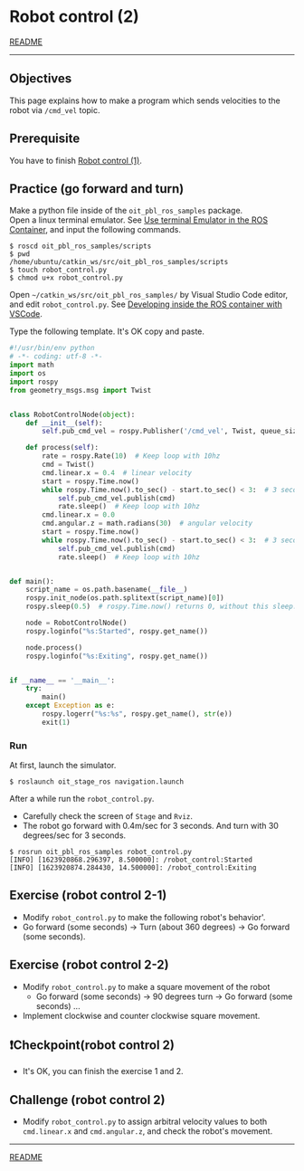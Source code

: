 # Robot control (2)

[README](../README.md)

---

## Objectives

This page explains how to make a program which sends velocities to the robot via `/cmd_vel` topic.

## Prerequisite

You have to finish [Robot control (1)](./robot_control_01.md).

## Practice (go forward and turn)

Make a python file inside of the `oit_pbl_ros_samples` package.  
Open a linux terminal emulator. See [Use terminal Emulator in the ROS Container](https://github.com/oit-ipbl/portal/blob/main/setup/dockerros.md#use-terminal-emulator-in-the-ros-container), and input the following commands.

```shell
$ roscd oit_pbl_ros_samples/scripts
$ pwd
/home/ubuntu/catkin_ws/src/oit_pbl_ros_samples/scripts
$ touch robot_control.py
$ chmod u+x robot_control.py
```

Open `~/catkin_ws/src/oit_pbl_ros_samples/` by Visual Studio Code editor, and edit `robot_control.py`. See [Developing inside the ROS container with VSCode](https://github.com/oit-ipbl/portal/blob/main/setup/remote_with_vscode.md).

Type the following template. It's OK copy and paste.

```python
#!/usr/bin/env python
# -*- coding: utf-8 -*-
import math
import os
import rospy
from geometry_msgs.msg import Twist


class RobotControlNode(object):
    def __init__(self):
        self.pub_cmd_vel = rospy.Publisher('/cmd_vel', Twist, queue_size=10)

    def process(self):
        rate = rospy.Rate(10)  # Keep loop with 10hz
        cmd = Twist()
        cmd.linear.x = 0.4  # linear velocity
        start = rospy.Time.now()
        while rospy.Time.now().to_sec() - start.to_sec() < 3:  # 3 seconds
            self.pub_cmd_vel.publish(cmd)
            rate.sleep()  # Keep loop with 10hz
        cmd.linear.x = 0.0
        cmd.angular.z = math.radians(30)  # angular velocity
        start = rospy.Time.now()
        while rospy.Time.now().to_sec() - start.to_sec() < 3:  # 3 seconds
            self.pub_cmd_vel.publish(cmd)
            rate.sleep()  # Keep loop with 10hz


def main():
    script_name = os.path.basename(__file__)
    rospy.init_node(os.path.splitext(script_name)[0])
    rospy.sleep(0.5)  # rospy.Time.now() returns 0, without this sleep.

    node = RobotControlNode()
    rospy.loginfo("%s:Started", rospy.get_name())

    node.process()
    rospy.loginfo("%s:Exiting", rospy.get_name())


if __name__ == '__main__':
    try:
        main()
    except Exception as e:
        rospy.logerr("%s:%s", rospy.get_name(), str(e))
        exit(1)
```

### Run

At first, launch the simulator.

```shell
$ roslaunch oit_stage_ros navigation.launch
```

After a while run the `robot_control.py`.

- Carefully check the screen of `Stage` and `Rviz`.
- The robot go forward with 0.4m/sec for 3 seconds. And turn with 30 degrees/sec for 3 seconds.

```shell
$ rosrun oit_pbl_ros_samples robot_control.py
[INFO] [1623920868.296397, 8.500000]: /robot_control:Started
[INFO] [1623920874.284430, 14.500000]: /robot_control:Exiting
```

## Exercise (robot control 2-1)

- Modify `robot_control.py` to make the following robot's behavior'.
- Go forward (some seconds) -> Turn (about 360 degrees) -> Go forward (some seconds).

## Exercise (robot control 2-2)

- Modify `robot_control.py` to make a square movement of the robot
  - Go forward (some seconds) -> 90 degrees turn -> Go forward (some seconds) ...
- Implement clockwise and counter clockwise square movement.

## :exclamation:Checkpoint(robot control 2)

- It's OK, you can finish the exercise 1 and 2.

## Challenge (robot control 2)

- Modify `robot_control.py` to assign arbitral velocity values to both `cmd.linear.x` and `cmd.angular.z`, and check the robot's movement.

---

[README](../README.md)

